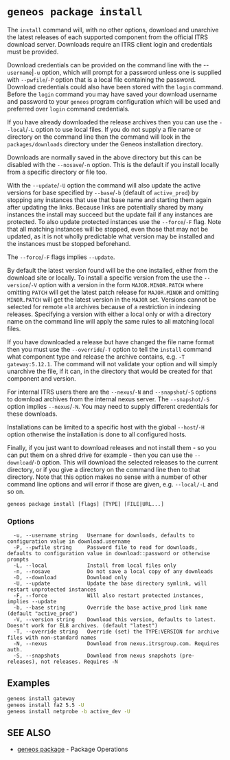 # `geneos package install`

The `install` command will, with no other options, download and unarchive the latest releases of each supported component from the official ITRS download server. Downloads require an ITRS client login and credentials must be provided.

Download credentials can be provided on the command line with the --`username`|`-u` option, which will prompt for a password unless one is supplied with `--pwfile`/`-P` option that is a local file containing the password. Download credentials could also have been stored with the `login` command. Before the `login` command you may have saved your download username and password to your `geneos` program configuration which will be used and preferred over `login` command credentials.

If you have already downloaded the release archives then you can use the `--local`/`-L` option to use local files. If you do not supply a file name or directory on the command line then the command will look in the `packages/downloads` directory under the Geneos installation directory.

Downloads are normally saved in the above directory but this can be disabled with the `--nosave`/`-n` option. This is the default if you install locally from a specific directory or file too.

With the `--update`/`-U` option the command will also update the active versions for base specified by `--base`/`-b` (default of `active_prod`) by stopping any instances that use that base name and starting them again after updating the links. Because links are potentially shared by many instances the install may succeed but the update fail if any instances are protected. To also update protected instances use the `--force`/`-F` flag. Note that all matching instances will be stopped, even those that may not be updated, as it is not wholly predictable what version may be installed and the instances must be stopped beforehand.

The `--force`/`-F` flags implies `--update`.

By default the latest version found will be the one installed, either from the download site or locally. To install a specific version from the use the `--version`/`-V` option with a version in the form `MAJOR.MINOR.PATCH` where omitting `PATCH` will get the latest patch release for `MAJOR.MINOR` and omitting `MINOR.PATCH` will get the latest version in the `MAJOR` set. Versions cannot be selected for remote `el8` archives because of a restriction in indexing releases. Specifying a version with either a local only or with a directory name on the command line will apply the same rules to all matching local files.

If you have downloaded a release but have changed the file name format then you must use the `--override`/`-T` option to tell the `install` command what component type and release the archive contains, e.g. `-T gateway:5.12.1`. The command will not validate your option and will simply unarchive the file, if it can, in the directory that would be created for that component and version.

For internal ITRS users there are the `--nexus`/`-N` and `--snapshot`/`-S` options to download archives from the internal nexus server. The `--snapshot`/`-S` option implies `--nexus`/`-N`. You may need to supply different credentials for these downloads.

Installations can be limited to a specific host with the global `--host`/`-H` option otherwise the installation is done to all configured hosts.

Finally, if you just want to download releases and not install them - so you can put them on a shred drive for example - then you can use the `--download`/`-D` option. This will download the selected releases to the current directory, or if you give a directory on the command line then to that directory. Note that this option makes no sense with a number of other command line options and will error if those are given, e.g. `--local/-L` and so on.

```text
geneos package install [flags] [TYPE] [FILE|URL...]
```

### Options

```text
  -u, --username string   Username for downloads, defaults to configuration value in download.username
  -P, --pwfile string     Password file to read for downloads, defaults to configuration value in download::password or otherwise prompts
  -L, --local             Install from local files only
  -n, --nosave            Do not save a local copy of any downloads
  -D, --download          Download only
  -U, --update            Update the base directory symlink, will restart unprotected instances
  -F, --force             Will also restart protected instances, implies --update
  -b, --base string       Override the base active_prod link name (default "active_prod")
  -V, --version string    Download this version, defaults to latest. Doesn't work for EL8 archives. (default "latest")
  -T, --override string   Override (set) the TYPE:VERSION for archive files with non-standard names
  -N, --nexus             Download from nexus.itrsgroup.com. Requires auth.
  -S, --snapshots         Download from nexus snapshots (pre-releases), not releases. Requires -N
```

## Examples

```bash
geneos install gateway
geneos install fa2 5.5 -U
geneos install netprobe -b active_dev -U

```

## SEE ALSO

* [geneos package](geneos_package.md)	 - Package Operations
